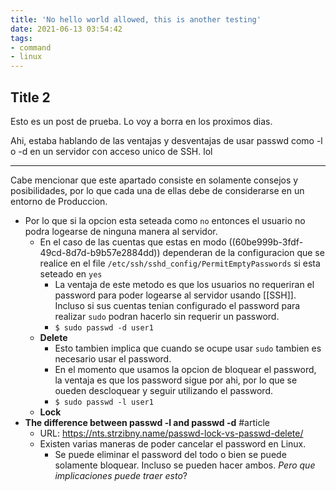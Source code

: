 ```yaml
---
title: 'No hello world allowed, this is another testing'
date: 2021-06-13 03:54:42
tags: 
- command
- linux
---
```

## Title 2

Esto es un post de prueba. Lo voy a borra en los proximos dias. 

Ahi, estaba hablando de las ventajas y desventajas de usar passwd como -l o -d en un servidor con acceso unico de SSH. lol

---

Cabe mencionar que este apartado consiste en solamente consejos y posibilidades, por lo que cada una de ellas debe de considerarse en un entorno de Produccion.

- Por lo que si la opcion esta seteada como `no` entonces el usuario no podra logearse de ninguna manera al servidor.
  - En el caso de las cuentas que estas en modo ((60be999b-3fdf-49cd-8d7d-b9b57e2884dd)) dependeran de la configuracion que se realice en el file `/etc/ssh/sshd_config/PermitEmptyPasswords` si esta seteado en `yes`
    - La ventaja de este metodo es que los usuarios no requeriran el password para poder logearse al servidor usando [[SSH]]. Incluso si sus cuentas tenian configurado el password para realizar `sudo` podran hacerlo sin requerir un password.
    - `$ sudo passwd -d user1`
  - **Delete**
    - Esto tambien implica que cuando se ocupe usar `sudo` tambien es necesario usar el password.
    - En el momento que usamos la opcion de bloquear el password, la ventaja es que los password sigue por ahi, por lo que se oueden descloquear y seguir utilizando el password.
    - `$ sudo passwd -l user1`
  - **Lock**
- **The difference between passwd -l and passwd -d** #article
  - URL: https://nts.strzibny.name/passwd-lock-vs-passwd-delete/
  - Existen varias maneras de poder cancelar el password en Linux.
    - Se puede eliminar el password del todo o bien se puede solamente bloquear. Incluso se pueden hacer ambos. _Pero que implicaciones puede traer esto_?